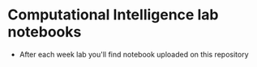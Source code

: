 # Computational Intelligence lab notebooks
- After each week lab you'll find notebook uploaded on this repository
